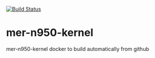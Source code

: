 
[![Build Status](https://travis-ci.org/caio2k/mer-n950-kernel.svg?branch=master)](https://travis-ci.org/caio2k/mer-n950-kernel)
# mer-n950-kernel
mer-n950-kernel docker to build automatically from github
